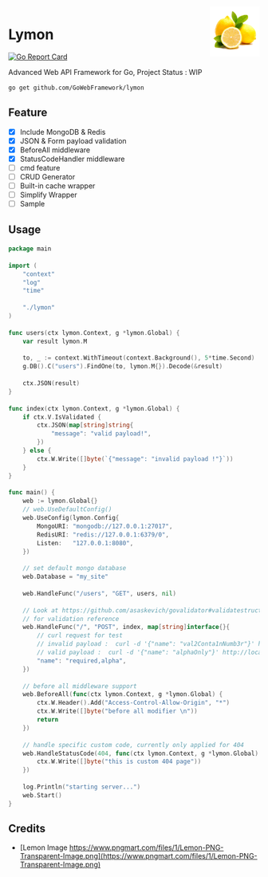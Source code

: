 <img align="right" width="100" height="100" src="https://github.com/GoWebFramework/lymon/blob/master/lemon.png?raw=true">

# Lymon

[![Go Report Card](https://goreportcard.com/badge/github.com/GoWebFramework/lymon)](https://goreportcard.com/report/github.com/GoWebFramework/lymon)

Advanced Web API Framework for Go, Project Status : WIP

```sh
go get github.com/GoWebFramework/lymon
```

## Feature

- [x] Include MongoDB & Redis
- [x] JSON & Form payload validation
- [x] BeforeAll middleware
- [x] StatusCodeHandler middleware
- [ ] cmd feature
- [ ] CRUD Generator 
- [ ] Built-in cache wrapper
- [ ] Simplify Wrapper
- [ ] Sample

## Usage

```go
package main

import (
	"context"
	"log"
	"time"

	"./lymon"
)

func users(ctx lymon.Context, g *lymon.Global) {
	var result lymon.M

	to, _ := context.WithTimeout(context.Background(), 5*time.Second)
	g.DB().C("users").FindOne(to, lymon.M{}).Decode(&result)

	ctx.JSON(result)
}

func index(ctx lymon.Context, g *lymon.Global) {
	if ctx.V.IsValidated {
		ctx.JSON(map[string]string{
			"message": "valid payload!",
		})
	} else {
		ctx.W.Write([]byte(`{"message": "invalid payload !"}`))
	}
}

func main() {
	web := lymon.Global{}
	// web.UseDefaultConfig()
	web.UseConfig(lymon.Config{
		MongoURI: "mongodb://127.0.0.1:27017",
		RedisURI: "redis://127.0.0.1:6379/0",
		Listen:   "127.0.0.1:8080",
	})

	// set default mongo database
	web.Database = "my_site"

	web.HandleFunc("/users", "GET", users, nil)

	// Look at https://github.com/asaskevich/govalidator#validatestruct-2
	// for validation reference
	web.HandleFunc("/", "POST", index, map[string]interface{}{
		// curl request for test
		// invalid payload :  curl -d '{"name": "val2Conta1nNumb3r"}' http://localhost:8080
		// valid payload :  curl -d '{"name": "alphaOnly"}' http://localhost:8080
		"name": "required,alpha",
	})

	// before all middleware support
	web.BeforeAll(func(ctx lymon.Context, g *lymon.Global) {
		ctx.W.Header().Add("Access-Control-Allow-Origin", "*")
		ctx.W.Write([]byte("before all modifier \n"))
		return
	})

	// handle specific custom code, currently only applied for 404
	web.HandleStatusCode(404, func(ctx lymon.Context, g *lymon.Global) {
		ctx.W.Write([]byte("this is custom 404 page"))
	})

	log.Println("starting server...")
	web.Start()
}
```

## Credits

- [Lemon Image https://www.pngmart.com/files/1/Lemon-PNG-Transparent-Image.png](https://www.pngmart.com/files/1/Lemon-PNG-Transparent-Image.png)
